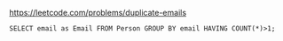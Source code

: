 https://leetcode.com/problems/duplicate-emails

```MySQL
SELECT email as Email FROM Person GROUP BY email HAVING COUNT(*)>1;
```
